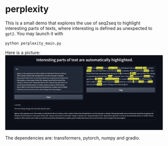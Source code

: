 # perplexity

This is a small demo that explores the use of seq2seq 
to highlight interesting parts of texts, where interesting is 
defined as unexpected to `gpt2`. You may launch it with 
```
python perplexity_main.py
```

Here is a picture: 
![Picture](demo.png)

The dependencies are: transformers, pytorch, numpy and gradio.
